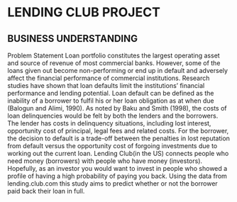 # LENDING CLUB PROJECT

## BUSINESS UNDERSTANDING

Problem Statement
Loan portfolio constitutes the largest operating asset and source of revenue of most commercial banks. However, some of the loans given out become non-performing or end up in default and adversely affect the financial performance of commercial institutions. Research studies have shown that loan defaults limit the institutions’ financial performance and lending potential.
Loan default can be defined as the inability of a borrower to fulfil his or her loan obligation as at when due (Balogun and Alimi, 1990). As noted by Baku and Smith (1998), the costs of loan delinquencies would be felt by both the lenders and the borrowers. The lender has costs in delinquency situations, including lost interest, opportunity cost of principal, legal fees and related costs. For the borrower, the decision to default is a trade-off between the penalties in lost reputation from default versus the opportunity cost of forgoing investments due to working out the current loan.
Lending Club(in the US) connects people who need money (borrowers) with people who have money (investors). Hopefully, as an investor you would want to invest in people who showed a profile of having a high probability of paying you back.
Using the data from lending.club.com this study aims to predict whether or not the borrower paid back their loan in full.

